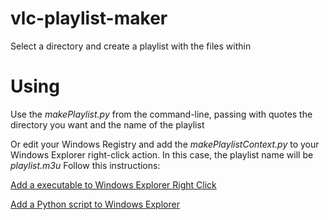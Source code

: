 # vlc-playlist-maker
 Select a directory and create a playlist with the files within

# Using
 Use the _makePlaylist.py_ from the command-line, passing with quotes the
 directory you want and the name of the playlist

 Or edit your Windows Registry and add the _makePlaylistContext.py_ to your
 Windows Explorer right-click action. In this case, the playlist name will be 
 _playlist.m3u_
 Follow this instructions: 
 
 [Add a executable to Windows Explorer Right Click](https://stackoverflow.com/questions/20449316/how-add-context-menu-item-to-windows-explorer-for-folders)

 [Add a Python script to Windows Explorer](https://stackoverflow.com/questions/39937657/right-click-context-menu-on-windows-executing-python-scripts)